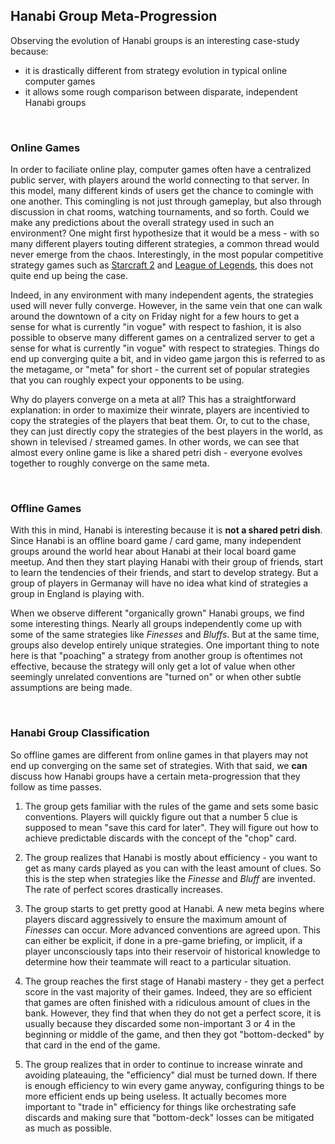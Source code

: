 ## Hanabi Group Meta-Progression

Observing the evolution of Hanabi groups is an interesting case-study because:
* it is drastically different from strategy evolution in typical online computer games
* it allows some rough comparison between disparate, independent Hanabi groups

<br />

### Online Games

In order to faciliate online play, computer games often have a centralized public server, with players around the world connecting to that server. In this model, many different kinds of users get the chance to comingle with one another. This comingling is not just through gameplay, but also through discussion in chat rooms, watching tournaments, and so forth. Could we make any predictions about the overall strategy used in such an environment? One might first hypothesize that it would be a mess - with so many different players touting different strategies, a common thread would never emerge from the chaos. Interestingly, in the most popular competitive strategy games such as [Starcraft 2](https://starcraft2.com/en-us/) and [League of Legends](https://play.na.leagueoflegends.com/en_US), this does not quite end up being the case.

Indeed, in any environment with many independent agents, the strategies used will never fully converge. However, in the same vein that one can walk around the downtown of a city on Friday night for a few hours to get a sense for what is currently "in vogue" with respect to fashion, it is also possible to observe many different games on a centralized server to get a sense for what is currently "in vogue" with respect to strategies. Things do end up converging quite a bit, and in video game jargon this is referred to as the metagame, or "meta" for short - the current set of popular strategies that you can roughly expect your opponents to be using.

Why do players converge on a meta at all? This has a straightforward explanation: in order to maximize their winrate, players are incentivied to copy the strategies of the players that beat them. Or, to cut to the chase, they can just directly copy the strategies of the best players in the world, as shown in televised / streamed games. In other words, we can see that almost every online game is like a shared petri dish - everyone evolves together to roughly converge on the same meta.

<br />

### Offline Games

With this in mind, Hanabi is interesting because it is **not a shared petri dish**. Since Hanabi is an offline board game / card game, many independent groups around the world hear about Hanabi at their local board game meetup. And then they start playing Hanabi with their group of friends, start to learn the tendencies of their friends, and start to develop strategy. But a group of players in Germanay will have no idea what kind of strategies a group in England is playing with.

When we observe different "organically grown" Hanabi groups, we find some interesting things. Nearly all groups independently come up with some of the same strategies like *Finesses* and *Bluffs*. But at the same time, groups also develop entirely unique strategies. One important thing to note here is that "poaching" a strategy from another group is oftentimes not effective, because the strategy will only get a lot of value when other seemingly unrelated conventions are "turned on" or when other subtle assumptions are being made.

<br />

### Hanabi Group Classification

So offline games are different from online games in that players may not end up converging on the same set of strategies. With that said, we **can** discuss how Hanabi groups have a certain meta-progression that they follow as time passes.

1) The group gets familiar with the rules of the game and sets some basic conventions. Players will quickly figure out that a number 5 clue is supposed to mean "save this card for later". They will figure out how to achieve predictable discards with the concept of the "chop" card.

2) The group realizes that Hanabi is mostly about efficiency - you want to get as many cards played as you can with the least amount of clues. So this is the step when strategies like the *Finesse* and *Bluff* are invented. The rate of perfect scores drastically increases.

3) The group starts to get pretty good at Hanabi. A new meta begins where players discard aggressively to ensure the maximum amount of *Finesses* can occur. More advanced conventions are agreed upon. This can either be explicit, if done in a pre-game briefing, or implicit, if a player unconsciously taps into their reservoir of historical knowledge to determine how their teammate will react to a particular situation.

4) The group reaches the first stage of Hanabi mastery - they get a perfect score in the vast majority of their games. Indeed, they are so efficient that games are often finished with a ridiculous amount of clues in the bank. However, they find that when they do not get a perfect score, it is usually because they discarded some non-important 3 or 4 in the beginning or middle of the game, and then they got "bottom-decked" by that card in the end of the game.

5) The group realizes that in order to continue to increase winrate and avoiding plateauing, the "efficiency" dial must be turned down. If there is enough efficiency to win every game anyway, configuring things to be more efficient ends up being useless. It actually becomes more important to "trade in" efficiency for things like orchestrating safe discards and making sure that "bottom-deck" losses can be mitigated as much as possible.
